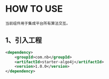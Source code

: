 # HOW TO USE

```text
当前组件用于集成平台所有算法交互。
```

## 1、引入工程
```xml
<dependency>
    <groupId>com.nb</groupId>
    <artifactId>starter-algo4j</artifactId>
    <version>1.0.0</version>
</dependency>
```